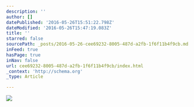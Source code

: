 ```yaml
---
description: ''
author: []
datePublished: '2016-05-26T15:51:22.798Z'
dateModified: '2016-05-26T15:47:19.083Z'
title: ''
starred: false
sourcePath: _posts/2016-05-26-cee69232-8005-487d-a2fb-1f6f11b4f9cb.md
inFeed: true
hasPage: true
inNav: false
url: cee69232-8005-487d-a2fb-1f6f11b4f9cb/index.html
_context: 'http://schema.org'
_type: Article

---
```

![](https://the-grid-user-content.s3-us-west-2.amazonaws.com/187f4d50-ac31-43de-bf77-ae041241ca17.jpg)